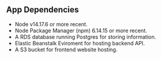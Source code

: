 ## App Dependencies

- Node v14.17.6 or more recent.
- Node Package Manager (npm) 6.14.15 or more recent.
- A RDS database running Postgres for storing information.
- Elastic Beanstalk Eviroment for hosting backend API.
- A S3 bucket for frontend website hosting.
